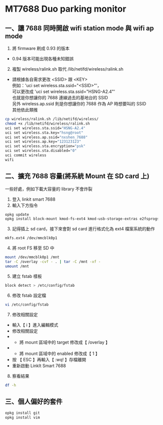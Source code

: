 # MT7688 Duo parking monitor

## 一、讓 7688 同時開啟 wifi station mode 與 wifi ap mode

1. 將 firmware 刷成 0.93 的版本  
- 0.94 版本可能出現各種未知錯誤
2. 複製 wireless/ralink.sh 取代 /lib/netifd/wireless/ralink.sh  
- 請根據各自需求更改 \<SSID> 跟 \<KEY>  
例如：'uci set wireless.sta.ssid="\<SSID>"'，  
可以更改成 'uci set wireless.sta.ssid="HSNG-A2.4"'  
也就是你想讓你的 7688 連線過去的基地台的 SSID  
另外 wireless.ap.ssid  則是你想讓你的 7688 作為 AP 時想要叫的 SSID  
其他依此類推

```bash
cp wireless/ralink.sh /lib/netifd/wireless/
chmod +x /lib/netifd/wireless/ralink.sh
uci set wireless.sta.ssid="HSNG-A2.4"
uci set wireless.sta.key="hsng@root"
uci set wireless.ap.ssid="nxshen_7688"
uci set wireless.ap.key="123123123"
uci set wireless.sta.encryption="psk"
uci set wireless.sta.disabled="0"
uci commit wireless
wifi

```

## 二、擴充 7688 容量(將系統 Mount 在 SD card 上)

一些好處，例如下載大容量的 library 不會炸裂  

1. 登入 linkit smart 7688  
2. 輸入下方指令  

```bash
opkg update
opkg install block-mount kmod-fs-ext4 kmod-usb-storage-extras e2fsprogs fdisk

```

3. 記得插上 sd card，接下來會對 sd card 進行格式化為 ext4 檔案系統的動作  

```bash
mkfs.ext4 /dev/mmcblk0p1

```

4. 將 root FS 移至 SD 中

```bash
mount /dev/mmcblk0p1 /mnt
tar -C /overlay -cvf - . | tar -C /mnt -xf -
umount /mnt

```

5. 建立 fstab 樣板

```bash
block detect > /etc/config/fstab

```

6. 修改 fstab 設定檔

```bash
vi /etc/config/fstab

```

7. 修改相關設定

- 輸入【 i 】進入編輯模式
- 修改相關設定
- - 將 mount 區域中的 target 修改成【 /overlay 】
- - 將 mount 區域中的 enabled 修改成【 1 】
- 按 【 ESC 】再輸入【 :wq! 】存檔離開
- 重新啟動 LinkIt Smart 7688

8. 察看結果

```bash
df -h

```

## 三、個人偏好的套件

```bash
opkg install git
opkg install vim

```
